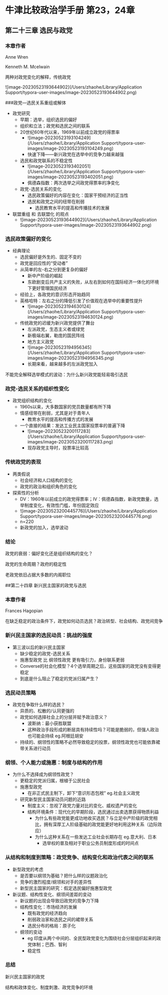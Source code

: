# 牛津比较政治学手册 第23，24章

## 第二十三章 选民与政党

### 本章作者

Anne Wren

Kenneth M. Mcelwain



两种对政党变化的解释，传统政党

![image-20230523193644902](/Users/zhaohe/Library/Application Support/typora-user-images/image-20230523193644902.png)

###政党—选民关系重组或解体

- 政党研究
	- 早期：选举，组织选民的偏好
	- 组织和立法；政党和选民之间的联系
	- 20世纪60年代以来，1969年以前成立政党的得票率
		- ![image-20230523193104249](/Users/zhaohe/Library/Application Support/typora-user-images/image-20230523193104249.png)
		- 快速下降——新兴政党在选举中的竞争力越来越强
	- 选民和政党联系的不稳定性
		- ![image-20230523193402051](/Users/zhaohe/Library/Application Support/typora-user-images/image-20230523193402051.png)
		- 佩德森指数：两次选举之间政党得票率的净变化
	- 政党-选民关系的变化
		- 选民政策偏好的内容在变化：国家干预经济的正当性
		- 选民和政党之间的纽带在削弱
			- 选民教育水平的提高和传播技术的发展
- 联盟重组 和 去联盟化 的观点
	- ![image-20230523193644902](/Users/zhaohe/Library/Application Support/typora-user-images/image-20230523193644902.png)

### 选民政策偏好的变化

- 经典理论
	- 选民偏好是外生的、固定不变的
	- 政党是回应性的“受动者”
	- 从简单的左-右之分到更复杂的偏好
		- 新中产阶级的崛起
		- 东欧剧变后共产主义的失败，从左右到如何在国际经济一体化的环境下更好管理国民经济
	- 经验上，各政党的意识形态开始趋同
	- 英格哈特：左右之分的降低引发了价值观在选举中的重要性提升
		- ![image-20230523194630124](/Users/zhaohe/Library/Application Support/typora-user-images/image-20230523194630124.png)
	- 传统政党的迟缓为新兴政党提供了舞台
		- 左派政党，生态主义者或绿党
		- 新极端右翼，勒庞的国民阵线
		- 地方主义政党
		- ![image-20230523194956345](/Users/zhaohe/Library/Application Support/typora-user-images/image-20230523194956345.png)
		- 长期来看，越来越多的左派政党加入



不能完全解释选举模式的波动：为什么新兴政党能轻易吸引选民

### 政党-选民关系的组织性变化

- 政党组织结构的变化
	- 1960s以来，大多数国家的党员数量都有所下降
	- 情感纽带在削弱，尤其是对于青年人
		- 教育水平的提高和传播方式的发展
	- 一个直接的结果：发达工业民主国家投票率的普遍下降
		- ![image-20230523200117283](/Users/zhaohe/Library/Application Support/typora-user-images/image-20230523200117283.png)
		- 现存政党主导时，投票率比较高

### 传统政党的表现

- 两类假说
	- 社会经济和人口结构的变化
	- 政党的政治和组织角色的变化
- 探索性的分析
	- DV：1960年以前成立的政党得票率；IV：佩德森指数，新政党数量，选举制度变化，有效性门槛，年份固定效应
	- ![image-20230523200445776](/Users/zhaohe/Library/Application Support/typora-user-images/image-20230523200445776.png)
	- n=220
	- 新政党的加入，选举波动

### 结论

政党的衰弱：偏好变化还是组织结构的变化？

政党的生命周期？政府的稳定性

老政党依旧占据大多数的内阁职位

##第二十四章 新兴民主国家的政党与选民

### 本章作者

Frances Hagopian



在缺乏稳定的政治条件下，政党如何动员选民？政治转型、社会结构、政党间竞争

### 新兴民主国家的选民动员：挑战的强度

- 第三波以后的新兴民主国家
	- 缺少稳定的政党-选民关系
	- 施惠型政党 比 纲领性政党 更有吸引力，身份联系更弱
	- Converse的社会化模型？4个选举周期之后，这些国家的政党没有变得更稳定
	- 到底是什么阻止了稳定的党派归属产生？

### 选民动员策略

- 政党在争取什么样的选民？
	- 异质的、松散的/认同更强的
	- 政党如何选择社会上的分层并赋予政治意义？
		- 波斯纳：最小获胜联盟
		- 这种政治手段形成的断层具有持续性吗？可能是脆弱的，但强人政治也可能会持续 eg.阿根廷胡安
	- 持续的、纲领性的策略不必然导致稳定的投票，纲领性政党也可能依靠裙带关系进行动员

### 纲领、个人能力或施惠：制度与结构的作用

- 为什么不选择成为纲领性政党？
	- 更稳定的党派归属，根植于公民社会
	- 施惠型政党
		- 在非正式民主制下，卸下“意识形态包袱” eg.社会主义政党
	- 研究新型民主国家动员问题的近路
		- 制度主义：忽视了政党力量对比的变化、威权遗产的变化
		- 结构环境条件：现代化的早期阶段，选民通过出卖选票获得物质利益
			- 为什么有些政党能更成功地收买选民？与立足中产阶级的政党相比，拥有深厚工人阶级基础的政党能更好地利用这种关系（边际效应）
			- 为什么这种关系在一些发达工业社会长期存在 eg.意大利、日本
				- 选举权的普及相对于职业公务员制度形成的时间点

### 从结构和制度到策略：政党竞争、结构变化和政治代表之间的联系

- 新型政党的考虑
	- 是否要以纲领为基础？把什么样的议题政治化
	- 竞争的激烈程度/纲领和对手的差异性
	- 新型民主国家的研究：假定选民偏好施惠型政党
- 新议题、结构性变化、纲领间差距的变动
	- 新议题的出现会导致旧政党的竞争力下降
	- 结构性变化：市场经济的发展
		- 既有政党的经济趋向
		- 削弱政治家和选民之间的裙带关系
		- 选民分布的格局：原子化
	- 纲领的变动
		- eg 印度从两个中间的、全民型政党变化为围绕社会分层组织起来的政党体制；巴西、智利
		- 稳定性

### 总结

新兴民主国家的政党

结构和政体变化、制度刺激、政党竞争的环境